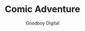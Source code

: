 ---
title: 'Comic Adventure'
author: Goodboy Digital
project_image_path: '/images/gallery/comic-adventure.png'
external_url: 'https://www.rednoseday.com/kids/comic-adventure'
---
